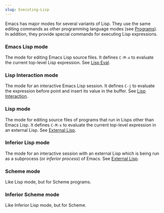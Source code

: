 ```yaml
---
slug: Executing-Lisp
---
```


Emacs has major modes for several variants of Lisp. They use the same editing commands as other programming language modes (see [Programs](/docs/emacs/Programs)). In addition, they provide special commands for executing Lisp expressions.

### Emacs Lisp mode

The mode for editing Emacs Lisp source files. It defines `C-M-x` to evaluate the current top-level Lisp expression. See [Lisp Eval](/docs/emacs/Lisp-Eval).

### Lisp Interaction mode

The mode for an interactive Emacs Lisp session. It defines `C-j` to evaluate the expression before point and insert its value in the buffer. See [Lisp Interaction](/docs/emacs/Lisp-Interaction).

### Lisp mode

The mode for editing source files of programs that run in Lisps other than Emacs Lisp. It defines `C-M-x` to evaluate the current top-level expression in an external Lisp. See [External Lisp](/docs/emacs/External-Lisp).

### Inferior Lisp mode

The mode for an interactive session with an external Lisp which is being run as a subprocess (or *inferior process*) of Emacs. See [External Lisp](/docs/emacs/External-Lisp).

### Scheme mode

Like Lisp mode, but for Scheme programs.

### Inferior Scheme mode

Like Inferior Lisp mode, but for Scheme.
